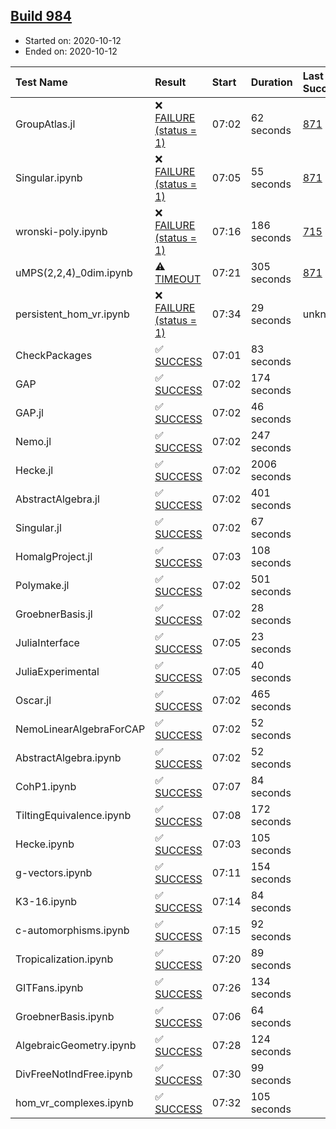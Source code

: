 ## [Build 984](https://oscarci.mathematik.uni-kl.de/job/oscar-stable/984/)

* Started on: 2020-10-12
* Ended on: 2020-10-12

| Test Name    | Result | Start | Duration | Last Success | First Failure |
|:-------------|:-------|:------|:---------|:-------------|:--------------|
| GroupAtlas.jl | ❌ [FAILURE (status = 1)](https://oscarci.mathematik.uni-kl.de/job/oscar-stable/984/artifact/logs/build-984/GroupAtlas.jl.log) | 07:02 | 62 seconds | [871](https://oscarci.mathematik.uni-kl.de/job/oscar-stable/871/) | [872](https://oscarci.mathematik.uni-kl.de/job/oscar-stable/872/) |
| Singular.ipynb | ❌ [FAILURE (status = 1)](https://oscarci.mathematik.uni-kl.de/job/oscar-stable/984/artifact/logs/build-984/Singular.ipynb.log) | 07:05 | 55 seconds | [871](https://oscarci.mathematik.uni-kl.de/job/oscar-stable/871/) | [872](https://oscarci.mathematik.uni-kl.de/job/oscar-stable/872/) |
| wronski-poly.ipynb | ❌ [FAILURE (status = 1)](https://oscarci.mathematik.uni-kl.de/job/oscar-stable/984/artifact/logs/build-984/wronski-poly.ipynb.log) | 07:16 | 186 seconds | [715](https://oscarci.mathematik.uni-kl.de/job/oscar-stable/715/) | [716](https://oscarci.mathematik.uni-kl.de/job/oscar-stable/716/) |
| uMPS(2,2,4)_0dim.ipynb | ⚠ [TIMEOUT](https://oscarci.mathematik.uni-kl.de/job/oscar-stable/984/artifact/logs/build-984/uMPS-2-2-4-_0dim.ipynb.log) | 07:21 | 305 seconds | [871](https://oscarci.mathematik.uni-kl.de/job/oscar-stable/871/) | [872](https://oscarci.mathematik.uni-kl.de/job/oscar-stable/872/) |
| persistent_hom_vr.ipynb | ❌ [FAILURE (status = 1)](https://oscarci.mathematik.uni-kl.de/job/oscar-stable/984/artifact/logs/build-984/persistent_hom_vr.ipynb.log) | 07:34 | 29 seconds | unknown | unknown |
| CheckPackages | ✅ [SUCCESS](https://oscarci.mathematik.uni-kl.de/job/oscar-stable/984/artifact/logs/build-984/CheckPackages.log) | 07:01 | 83 seconds |  |  |
| GAP | ✅ [SUCCESS](https://oscarci.mathematik.uni-kl.de/job/oscar-stable/984/artifact/logs/build-984/GAP.log) | 07:02 | 174 seconds |  |  |
| GAP.jl | ✅ [SUCCESS](https://oscarci.mathematik.uni-kl.de/job/oscar-stable/984/artifact/logs/build-984/GAP.jl.log) | 07:02 | 46 seconds |  |  |
| Nemo.jl | ✅ [SUCCESS](https://oscarci.mathematik.uni-kl.de/job/oscar-stable/984/artifact/logs/build-984/Nemo.jl.log) | 07:02 | 247 seconds |  |  |
| Hecke.jl | ✅ [SUCCESS](https://oscarci.mathematik.uni-kl.de/job/oscar-stable/984/artifact/logs/build-984/Hecke.jl.log) | 07:02 | 2006 seconds |  |  |
| AbstractAlgebra.jl | ✅ [SUCCESS](https://oscarci.mathematik.uni-kl.de/job/oscar-stable/984/artifact/logs/build-984/AbstractAlgebra.jl.log) | 07:02 | 401 seconds |  |  |
| Singular.jl | ✅ [SUCCESS](https://oscarci.mathematik.uni-kl.de/job/oscar-stable/984/artifact/logs/build-984/Singular.jl.log) | 07:02 | 67 seconds |  |  |
| HomalgProject.jl | ✅ [SUCCESS](https://oscarci.mathematik.uni-kl.de/job/oscar-stable/984/artifact/logs/build-984/HomalgProject.jl.log) | 07:03 | 108 seconds |  |  |
| Polymake.jl | ✅ [SUCCESS](https://oscarci.mathematik.uni-kl.de/job/oscar-stable/984/artifact/logs/build-984/Polymake.jl.log) | 07:02 | 501 seconds |  |  |
| GroebnerBasis.jl | ✅ [SUCCESS](https://oscarci.mathematik.uni-kl.de/job/oscar-stable/984/artifact/logs/build-984/GroebnerBasis.jl.log) | 07:02 | 28 seconds |  |  |
| JuliaInterface | ✅ [SUCCESS](https://oscarci.mathematik.uni-kl.de/job/oscar-stable/984/artifact/logs/build-984/JuliaInterface.log) | 07:05 | 23 seconds |  |  |
| JuliaExperimental | ✅ [SUCCESS](https://oscarci.mathematik.uni-kl.de/job/oscar-stable/984/artifact/logs/build-984/JuliaExperimental.log) | 07:05 | 40 seconds |  |  |
| Oscar.jl | ✅ [SUCCESS](https://oscarci.mathematik.uni-kl.de/job/oscar-stable/984/artifact/logs/build-984/Oscar.jl.log) | 07:02 | 465 seconds |  |  |
| NemoLinearAlgebraForCAP | ✅ [SUCCESS](https://oscarci.mathematik.uni-kl.de/job/oscar-stable/984/artifact/logs/build-984/NemoLinearAlgebraForCAP.log) | 07:02 | 52 seconds |  |  |
| AbstractAlgebra.ipynb | ✅ [SUCCESS](https://oscarci.mathematik.uni-kl.de/job/oscar-stable/984/artifact/logs/build-984/AbstractAlgebra.ipynb.log) | 07:02 | 52 seconds |  |  |
| CohP1.ipynb | ✅ [SUCCESS](https://oscarci.mathematik.uni-kl.de/job/oscar-stable/984/artifact/logs/build-984/CohP1.ipynb.log) | 07:07 | 84 seconds |  |  |
| TiltingEquivalence.ipynb | ✅ [SUCCESS](https://oscarci.mathematik.uni-kl.de/job/oscar-stable/984/artifact/logs/build-984/TiltingEquivalence.ipynb.log) | 07:08 | 172 seconds |  |  |
| Hecke.ipynb | ✅ [SUCCESS](https://oscarci.mathematik.uni-kl.de/job/oscar-stable/984/artifact/logs/build-984/Hecke.ipynb.log) | 07:03 | 105 seconds |  |  |
| g-vectors.ipynb | ✅ [SUCCESS](https://oscarci.mathematik.uni-kl.de/job/oscar-stable/984/artifact/logs/build-984/g-vectors.ipynb.log) | 07:11 | 154 seconds |  |  |
| K3-16.ipynb | ✅ [SUCCESS](https://oscarci.mathematik.uni-kl.de/job/oscar-stable/984/artifact/logs/build-984/K3-16.ipynb.log) | 07:14 | 84 seconds |  |  |
| c-automorphisms.ipynb | ✅ [SUCCESS](https://oscarci.mathematik.uni-kl.de/job/oscar-stable/984/artifact/logs/build-984/c-automorphisms.ipynb.log) | 07:15 | 92 seconds |  |  |
| Tropicalization.ipynb | ✅ [SUCCESS](https://oscarci.mathematik.uni-kl.de/job/oscar-stable/984/artifact/logs/build-984/Tropicalization.ipynb.log) | 07:20 | 89 seconds |  |  |
| GITFans.ipynb | ✅ [SUCCESS](https://oscarci.mathematik.uni-kl.de/job/oscar-stable/984/artifact/logs/build-984/GITFans.ipynb.log) | 07:26 | 134 seconds |  |  |
| GroebnerBasis.ipynb | ✅ [SUCCESS](https://oscarci.mathematik.uni-kl.de/job/oscar-stable/984/artifact/logs/build-984/GroebnerBasis.ipynb.log) | 07:06 | 64 seconds |  |  |
| AlgebraicGeometry.ipynb | ✅ [SUCCESS](https://oscarci.mathematik.uni-kl.de/job/oscar-stable/984/artifact/logs/build-984/AlgebraicGeometry.ipynb.log) | 07:28 | 124 seconds |  |  |
| DivFreeNotIndFree.ipynb | ✅ [SUCCESS](https://oscarci.mathematik.uni-kl.de/job/oscar-stable/984/artifact/logs/build-984/DivFreeNotIndFree.ipynb.log) | 07:30 | 99 seconds |  |  |
| hom_vr_complexes.ipynb | ✅ [SUCCESS](https://oscarci.mathematik.uni-kl.de/job/oscar-stable/984/artifact/logs/build-984/hom_vr_complexes.ipynb.log) | 07:32 | 105 seconds |  |  |
